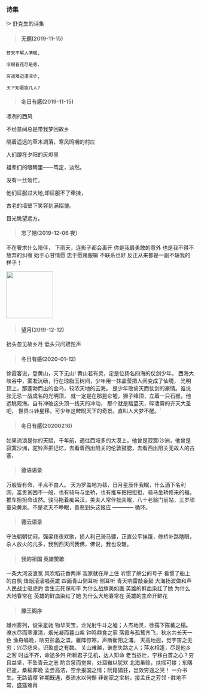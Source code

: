 <!--
 * @Descripttion: 
 * @version: 
 * @Author: suckson
 * @Date: 2019-11-15 13:00:15
 * @LastEditors  : suckson
 * @LastEditTime : 2020-01-16 14:15:08
 -->
### 诗集

!> 舒克生的诗集

> #### 无题(2019-11-15)

`苍天不解人情暖,`

`冷眼看花尽是悲，`

`穷途难迈凄凉步,`

`天下知君能几人?`


> #### 冬日有感(2019-11-15)

凛冽的西风

不经意间总是带我梦回故乡

隔着遥远的草木凋落，寒风鸣咽的村庄

人们蹲在夕阳的灰烬里

祖辈们的眼睛里——笃定，淡然。

没有一丝匆忙。

他们征服过大地,却征服不了牵挂，

古老的墙壁下笑容刻满褶皱。

目光眺望远方。


> #### 忘了她(2019-12-06 夜）

不在奢求什么陪伴，
下雨天，连影子都会离开
你是我最勇敢的意外
也是我不得不放弃的纠缠
始于心甘情愿
忠于愿赌服输
不联系也好
反正从来都是一副不缺我的样子！

<img src="https://suckosn-blog.oss-cn-hangzhou.aliyuncs.com/img/timg%20(1).jpg" height="125px">


> #### 望月(2019-12-12)

抬头忽见故乡月
低头只问蹉跎声

> #### 冬日有感(2020-01-12)

徐霞客说，登黄山，天下无山!
黄山若有灵，定是位扬名四海的仗剑少年。
西海大峡谷中，雾凇沆砀，行在琼脂玉树间，少年用一抹晶莹把人间变成了仙境，
光明顶上，那蓬勃而出的金乌，较浓天地的云海。
是少年敢倚天而仗剑的豪情。谁说张无忌一战成名的光明顶，
就一定是在那昆仑墟，狮子峰顶，立着一只石猴，他远眺观海。自有冲破这头顶一线天的冲动，
那个就是踏蓝天，碎凌霄的齐天大圣吧，
世界斗转星移。可少年这睥睨天下的奇景。直叫人大梦不醒。`


> #### 冬日有感(20200216)

 如果流浪是你的天赋，千年前，通往西域多的大漠上，他曾是寂寞i沙洲，他曾是寂寞沙洲，驼铃声把记忆，去看着西出阳关的伦敦鼓腮，去看西出阳关无故人的古塞，

> #### 德语语录

  万般皆有命，半点不由人。 
  天为罗盖地为毯，日月星辰伴我眠，什么洒下名利网，富贵贫困不一般，也有骑马与坐轿，也有推车把把担担，骑马坐轿修来的福，推车担担命该然。骏马拖着痴呆汉，美夫人常伴拙夫眠，八十老翁门前站，三岁顽童染黄泉。不是老天不睁眼，善恶到头这报应 ———— 循环。

> #### 德云语录
  
  守法朝朝忧闷，强梁夜夜欢歌，损人利己骑马骡，正直公平挨饿，修桥补路瞎眼，杀人放火的儿多，我到西天问我佛，佛说，我也没辙。

> #### 我的祖国  英雄赞歌
  
  一条大河波浪宽 风吹稻花香两岸 我家就在岸上住 听惯了艄公的号子 看惯了船上的白帆
  烽烟滚滚唱英雄 四面青山侧耳听 侧耳听 青天响雷敲金鼓 大海扬波做和声  人民战士驱虎豹 舍生忘死保和平
  为什么战旗美如画 英雄的鲜血染红了她 为什么大地春常在  英雄的鲜血染红了她  为什么大地春常在  英雄的生命开鲜花

> #### 滕王阁序

  雄州雾列，俊采星驰
  物华天宝，龙光射牛斗之墟；人杰地灵，徐孺下陈蕃之榻。
  潦水尽而寒潭清，烟光凝而暮山紫
  钟鸣鼎食之家
  落霞与孤鹜齐飞，秋水共长天一色
  渔舟唱晚，响穷彭蠡之滨，雁阵惊寒，声断衡阳之浦。
  天高地迥，觉宇宙之无穷；兴尽悲来，识盈虚之有数。
  关山难越，谁悲失路之人；萍水相逢，尽是他乡之客
  时运不齐，命途多舛
  所赖君子见机，达人知命
  老当益壮，宁移白首之心？穷且益坚，不坠青云之志
  酌贪泉而觉爽，处涸辙以犹欢
  北海虽赊，扶摇可接；东隅已逝，桑榆非晚
  孟尝高洁，空余报国之情；阮籍猖狂，岂效穷途之哭！
  一介书生。无路请缨
  钟期既遇，奏流水以何惭
  非谢家之宝树，接孟氏之芳邻
··胜地不常，盛筵难再
